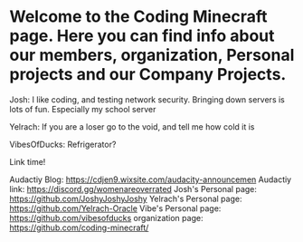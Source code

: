 # Welcome to the Coding Minecraft page. Here you can find info about our members, organization, Personal projects and our Company Projects.


Josh: I like coding, and testing network security. Bringing down servers is lots of fun. Especially my school server

Yelrach: If you are a loser go to the void, and tell me how cold it is

VibesOfDucks: Refrigerator?


Link time!


Audactiy Blog: https://cdjen9.wixsite.com/audacity-announcemen
Audactiy link: https://discord.gg/womenareoverrated
Josh's Personal page: https://github.com/JoshyJoshyJoshy
Yelrach's Personal page: https://github.com/Yelrach-Oracle
Vibe's Personal page: https://github.com/vibesofducks
organization page: https://github.com/coding-minecraft/

